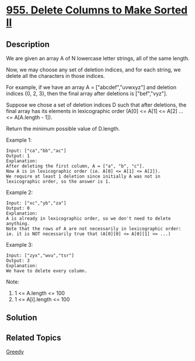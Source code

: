 # [955. Delete Columns to Make Sorted II](https://leetcode.com/problems/delete-columns-to-make-sorted-ii)

## Description

We are given an array A of N lowercase letter strings, all of the same length.

Now, we may choose any set of deletion indices, and for each string, we delete all the characters in those indices.

For example, if we have an array A = ["abcdef","uvwxyz"] and deletion indices {0, 2, 3}, then the final array after deletions is ["bef","vyz"].

Suppose we chose a set of deletion indices D such that after deletions, the final array has its elements in lexicographic order (A[0] <= A[1] <= A[2] ... <= A[A.length - 1]).

Return the minimum possible value of D.length.


Example 1:

```
Input: ["ca","bb","ac"]
Output: 1
Explanation: 
After deleting the first column, A = ["a", "b", "c"].
Now A is in lexicographic order (ie. A[0] <= A[1] <= A[2]).
We require at least 1 deletion since initially A was not in lexicographic order, so the answer is 1.
```

Example 2:

```
Input: ["xc","yb","za"]
Output: 0
Explanation: 
A is already in lexicographic order, so we don't need to delete anything.
Note that the rows of A are not necessarily in lexicographic order:
ie. it is NOT necessarily true that (A[0][0] <= A[0][1] <= ...)
```

Example 3:

```
Input: ["zyx","wvu","tsr"]
Output: 3
Explanation: 
We have to delete every column.
```

Note:

1. 1 <= A.length <= 100
2. 1 <= A[i].length <= 100

## Solution

## Related Topics

[Greedy](https://leetcode.com/tag/greedy/) 
